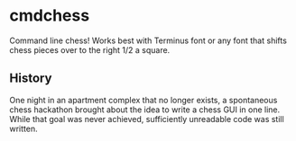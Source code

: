 cmdchess
========

Command line chess!
Works best with Terminus font or any font that shifts chess pieces over to the right
1/2 a square.


History
-------

One night in an apartment complex that no longer exists,
a spontaneous chess hackathon brought about the idea to write a chess GUI in one line.
While that goal was never achieved, sufficiently unreadable code was still written.
